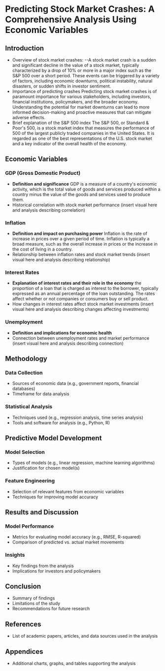 # Predicting Stock Market Crashes: A Comprehensive Analysis Using Economic Variables

## Introduction

- Overview of stock market crashes:
--A stock market crash is a sudden and significant decline in the value of a stock market, typically characterized by a drop of 10% or more in a major index such as the S&P 500 over a short period. These events can be triggered by a variety of factors, including economic downturns, political instability, natural disasters, or sudden shifts in investor sentiment.
- Importance of predicting crashes
Predicting stock market crashes is of paramount importance for various stakeholders, including investors, financial institutions, policymakers, and the broader economy. Understanding the potential for market downturns can lead to more informed decision-making and proactive measures that can mitigate adverse effects.
- Brief explanation of the S&P 500 index
The S&P 500, or Standard & Poor's 500, is a stock market index that measures the performance of 500 of the largest publicly traded companies in the United States. It is regarded as one of the best representations of the U.S. stock market and a key indicator of the overall health of the economy.

## Economic Variables

### GDP (Gross Domestic Product)
- **Definition and significance**
GDP is a measure of a country's economic activity, which is the total value of goods and services produced within a country minus the value of the goods and services used to produce them.
- Historical correlation with stock market performance
(insert visual here and analysis describing correlation)

### Inflation
- **Definition and impact on purchasing power**
Inflation is the rate of increase in prices over a given period of time. Inflation is typically a broad measure, such as the overall increase in prices or the increase in the cost of living in a country.
- Relationship between inflation rates and stock market trends
(insert visual here and analysis describing relationship)

### Interest Rates
- **Explanation of interest rates and their role in the economy**
the proportion of a loan that is charged as interest to the borrower, typically expressed as an annual percentage of the loan outstanding. The rates affect whether or not companies or consumers buy or sell product.
- How changes in interest rates affect stock market investments
(insert visual here and analysis describing changes affecting investments)

### Unemployment
- **Definition and implications for economic health**
- Connection between unemployment rates and market performance
(insert visual here and analysis describing connection)

## Methodology

### Data Collection
- Sources of economic data (e.g., government reports, financial databases)
- Timeframe for data analysis

### Statistical Analysis
- Techniques used (e.g., regression analysis, time series analysis)
- Tools and software for analysis (e.g., Python, R)

## Predictive Model Development

### Model Selection
- Types of models (e.g., linear regression, machine learning algorithms)
- Justification for chosen model(s)

### Feature Engineering
- Selection of relevant features from economic variables
- Techniques for improving model accuracy

## Results and Discussion

### Model Performance
- Metrics for evaluating model accuracy (e.g., RMSE, R-squared)
- Comparison of predicted vs. actual market movements

### Insights
- Key findings from the analysis
- Implications for investors and policymakers

## Conclusion

- Summary of findings
- Limitations of the study
- Recommendations for future research

## References

- List of academic papers, articles, and data sources used in the analysis

## Appendices

- Additional charts, graphs, and tables supporting the analysis
